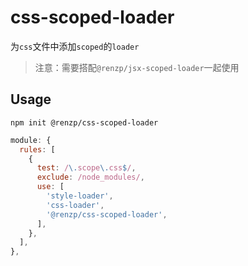 # css-scoped-loader

为`css`文件中添加`scoped`的`loader`

> 注意：需要搭配`@renzp/jsx-scoped-loader`一起使用

## Usage

```
npm init @renzp/css-scoped-loader
```

```js
module: {
  rules: [
    {
      test: /\.scope\.css$/,
      exclude: /node_modules/,
      use: [
        'style-loader',
        'css-loader',
        '@renzp/css-scoped-loader',
      ],
    },
  ],
},
```
